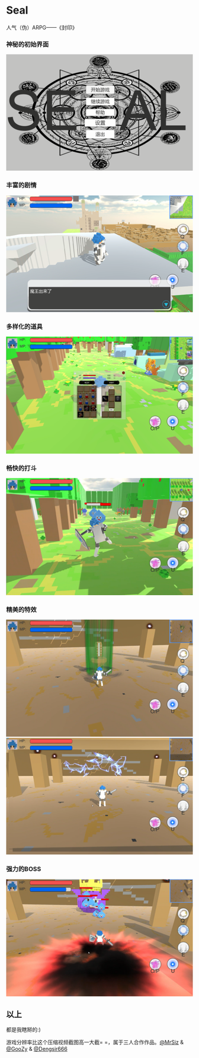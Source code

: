 # Seal
人气（伪）ARPG——《封印》

### 神秘的初始界面

![初始界面](https://github.com/632team/Seal/blob/master/picture/1.png?raw=true)

### 丰富的剧情

![剧情](https://github.com/632team/Seal/blob/master/picture/2.png?raw=true)

### 多样化的道具

![道具](https://github.com/632team/Seal/blob/master/picture/3.png?raw=true)

### 畅快的打斗

![打怪](https://github.com/632team/Seal/blob/master/picture/4.png?raw=true)

### 精美的特效

![特效1](https://github.com/632team/Seal/blob/master/picture/5.png?raw=true)
![特效2](https://github.com/632team/Seal/blob/master/picture/6.png?raw=true)

### 强力的BOSS

![Boss](https://github.com/632team/Seal/blob/master/picture/7.png?raw=true)

## 以上

都是我瞎掰的:)

游戏分辨率比这个压缩视频截图高一大截= =，属于三人合作作品。[@MrSiz](https://github.com/MrSiz) & [@GooZy](https://github.com/GooZy) & [@Dengsir666](https://github.com/Dengsir666)
